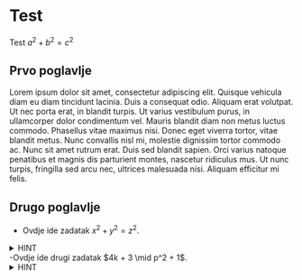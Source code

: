 # Test
Test $a^2 + b^2 = c^2$

## Prvo poglavlje

Lorem ipsum dolor sit amet, consectetur adipiscing elit. Quisque vehicula diam eu diam tincidunt lacinia. Duis a consequat odio. Aliquam erat volutpat. Ut nec porta erat, in blandit turpis. Ut varius vestibulum purus, in ullamcorper dolor condimentum vel. Mauris blandit diam non metus luctus commodo. Phasellus vitae maximus nisi. Donec eget viverra tortor, vitae blandit metus. Nunc convallis nisl mi, molestie dignissim tortor commodo ac. Nunc sit amet rutrum erat. Duis sed blandit sapien. Orci varius natoque penatibus et magnis dis parturient montes, nascetur ridiculus mus. Ut nunc turpis, fringilla sed arcu nec, ultrices malesuada nisi. Aliquam efficitur mi felis.

## Drugo poglavlje

- Ovdje ide zadatak $x^2 + y^2 = z^2$.
<details><summary>HINT</summary>
<p>
  
  Pitagorin poučak!
  
</p>
</details>
-Ovdje ide drugi zadatak $4k + 3 \mid p^2 + 1$.
<details><summary>HINT</summary>
<p>
  
  Onaj famozni teorem!
  
</p>
</details>
